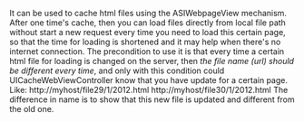 It can be used to cache html files using the ASIWebpageView mechanism. After one time's cache, then you can load files directly from local file path without start a new request every time you need to load this certain page, so that the time for loading is shortened and it may help when there's no internet connection.
The precondition to use it is that every time a certain html file for loading is changed on the server, then *the file name (url) should be different every time*, and only with this condition could UICacheWebViewController know that you have update for a certain page.
Like:
http://myhost/file29/1/2012.html
http://myhost/file30/1/2012.html
The difference in name is to show that this new file is updated and different from the old one.
